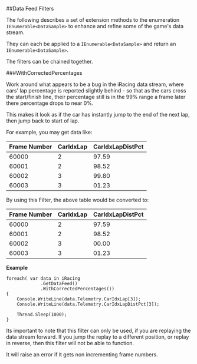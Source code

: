﻿##Data Feed Filters

The following describes a set of extension methods to the enumeration `IEnumerable<DataSample>` to enhance and refine some of the game's data stream.

They can each be applied to a `IEnumerable<DataSample>` and return an `IEnumerable<DataSample>`.  

The filters can be chained together.

###WithCorrectedPercentages

Work around what appears to be a bug in the iRacing data stream, where cars' lap percentage is reported slightly behind - 
so that as the cars cross the start/finish line, their percentage still is in the 99% range a frame later there percentage drops to near 0%.

This makes it look as if the car has instantly jump to the end of the next lap, then jump back to start of lap.

For example, you may get data like:

| Frame Number | CarIdxLap | CarIdxLapDistPct |
| ------------ | --------- | ---------------- |
|  60000       |        2  |           97.59  |
|  60001       |        2  |           98.52  |
|  60002       |        3  |           99.80  |
|  60003       |        3  |           01.23  |

By using this Filter, the above table would be converted to:

| Frame Number | CarIdxLap | CarIdxLapDistPct |
| ------------ | --------- | ---------------- |
|  60000       |        2  |           97.59  |
|  60001       |        2  |           98.52  |
|  60002       |        3  |           00.00  |
|  60003       |        3  |           01.23  |

**Example**

```
foreach( var data in iRacing
             .GetDataFeed()
			 .WithCorrectedPercentages())
{
    Console.WriteLine(data.Telemetry.CarIdxLap[3]);
    Console.WriteLine(data.Telemetry.CarIdxLapDistPct[3]);

    Thread.Sleep(1000);
}
```

Its important to note that this filter can only be used, if you are replaying the data stream forward.  If you jump the replay to a different position, or replay in reverse, then this filter will not be able to function.

It will raise an error if it gets non incrementing frame numbers.
